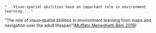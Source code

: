 
```
"...Visuo-spatial abilities have an important role in environment learning...."
```
"The role of visuo‐spatial abilities in environment learning from maps and navigation over the adult lifespan"([Muffato,Meneghetti,Béni,2019](https://scite.ai/reports/the-role-of-visuo-spatial-abilities-3nkyE22))
